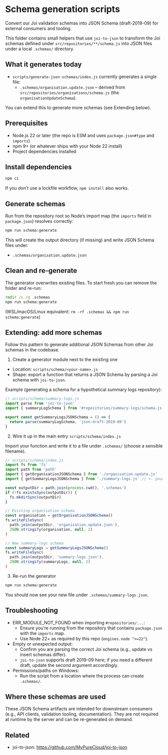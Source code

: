 # Schema generation scripts

Convert our Joi validation schemas into JSON Schema (draft-2019-09) for external consumers and tooling.

This folder contains small helpers that use `joi-to-json` to transform the Joi schemas defined under `src/repositories/**/schema.js` into JSON files under a local `.schemas/` directory.

## What it generates today

- `scripts/generate-json-schemas/index.js` currently generates a single file:
  - `.schemas/organisation.update.json` – derived from `src/repositories/organisations/schema.js` (the `organisationUpdateSchema`).

You can extend this to generate more schemas (see Extending below).

## Prerequisites

- Node.js 22 or later (the repo is ESM and uses `package.json#type` and `imports`)
- npm 9+ (or whatever ships with your Node 22 install)
- Project dependencies installed

## Install dependencies

```cmd
npm ci
```

If you don’t use a lockfile workflow, `npm install` also works.

## Generate schemas

Run from the repository root so Node’s import map (the `imports` field in `package.json`) resolves correctly:

```cmd
npm run schema:generate
```

This will create the output directory (if missing) and write JSON Schema files under:

- `.schemas/organisation.update.json`

## Clean and re-generate

The generator overwrites existing files. To start fresh you can remove the folder and re-run:

```cmd
rmdir /s /q .schemas
npm run schema:generate
```

(WSL/macOS/Linux equivalent: `rm -rf .schemas && npm run schema:generate`)

## Extending: add more schemas

Follow this pattern to generate additional JSON Schemas from other Joi schemas in the codebase.

1. Create a generator module next to the existing one

- Location: `scripts/schema/<your-name>.js`
- Shape: export a function that returns a JSON Schema by parsing a Joi schema with `joi-to-json`.

Example (generating a schema for a hypothetical summary logs repository):

```js
// scripts/schema/summary-logs.js
import parse from 'joi-to-json'
import { summaryLogSchema } from '#repositories/summary-logs/schema.js'

export const getSummaryLogsJSONSchema = () => {
  return parse(summaryLogSchema, 'json-draft-2019-09')
}
```

2. Wire it up in the main entry `scripts/schema/index.js`

Import your function and write it to a file under `.schemas/` (choose a sensible filename).

```js
// scripts/schema/index.js
import fs from 'fs'
import path from 'path'
import { getOrganisationJSONSchema } from './organisation.update.js'
import { getSummaryLogsJSONSchema } from './summary-logs.js' // <- your new generator

const outputDir = path.join(process.cwd(), '.schemas')
if (!fs.existsSync(outputDir)) {
  fs.mkdirSync(outputDir)
}

// Existing organisation schema
const organisation = getOrganisationJSONSchema()
fs.writeFileSync(
  path.join(outputDir, 'organisation.update.json'),
  JSON.stringify(organisation, null, 2)
)

// New summary-logs schema
const summaryLogs = getSummaryLogsJSONSchema()
fs.writeFileSync(
  path.join(outputDir, 'summary-logs.json'),
  JSON.stringify(summaryLogs, null, 2)
)
```

3. Re-run the generator

```cmd
npm run schema:generate
```

You should now see your new file under `.schemas/summary-logs.json`.

## Troubleshooting

- ERR_MODULE_NOT_FOUND when importing `#repositories/...`:
  - Ensure you’re running from the repository that contains `package.json` with the `imports` map.
  - Use Node 22+ as required by this repo (`engines.node ">=22"`).
- Empty or unexpected output:
  - Confirm you are parsing the correct Joi schema (e.g., update vs insert schemas differ).
  - `joi-to-json` supports draft 2019-09 here; if you need a different draft, update the second argument accordingly.
- Permissions/paths on Windows:
  - Run the script from a location where the process can create `.schemas/`.

## Where these schemas are used

These JSON Schema artifacts are intended for downstream consumers (e.g., API clients, validation tooling, documentation). They are not required at runtime by the server and can be re-generated on demand.

## Related

- joi-to-json: https://github.com/MyPureCloud/joi-to-json
